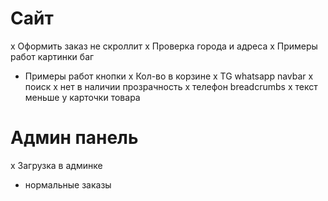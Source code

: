 # Сайт

x Оформить заказ не скроллит
x Проверка города и адреса
x Примеры работ картинки баг

- Примеры работ кнопки
  x Кол-во в корзине
  x TG whatsapp navbar
  x поиск
  x нет в наличии прозрачность
  x телефон breadcrumbs
  x текст меньше у карточки товара

# Админ панель

x Загрузка в админке

- нормальные заказы
